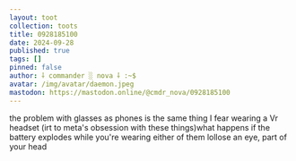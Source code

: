 ```yaml
---
layout: toot
collection: toots
title: 0928185100
date: 2024-09-28
published: true
tags: []
pinned: false
author: ⸸ commander ░ nova ⸸ :~$
avatar: /img/avatar/daemon.jpeg
mastodon: https://mastodon.online/@cmdr_nova/0928185100
---
```


the problem with glasses as phones is the same thing I fear wearing a Vr headset (irt to meta's obsession with these things)what happens if the battery explodes while you're wearing either of them lollose an eye, part of your head
